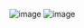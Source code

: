 ![image](https://github.com/user-attachments/assets/6250d9af-4a69-4ffd-9cf7-354d56e344a7)
![image](https://github.com/user-attachments/assets/2741e7c8-3b5a-4874-86b4-38bc298672ff)
